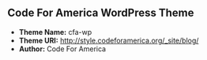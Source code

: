 ## Code For America WordPress Theme

- **Theme Name:** cfa-wp
- **Theme URI:** http://style.codeforamerica.org/_site/blog/
- **Author:** Code For America
